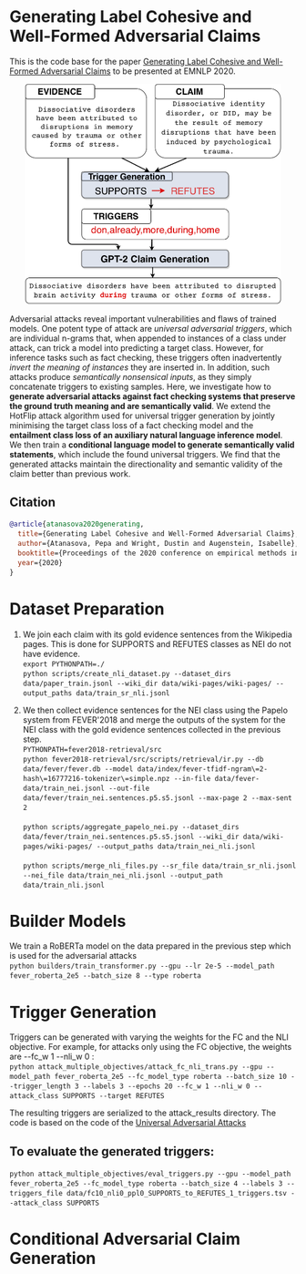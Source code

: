 # Generating Label Cohesive and Well-Formed Adversarial Claims
This is the code base for the paper [Generating Label Cohesive and Well-Formed Adversarial Claims](https://arxiv.org/abs/2009.08205) to be presented at EMNLP 2020.

<p align="center">
  <img src="architecture.png" width="450" alt="Adversarial Architecture">
</p>

Adversarial attacks reveal important vulnerabilities and flaws of trained models. 
One potent type of attack are *universal adversarial triggers*, which are individual n-grams that, 
when appended to instances of a class under attack, can trick a model into predicting a target class. 
However, for inference tasks such as fact checking, these triggers often inadvertently *invert 
the meaning of instances* they are inserted in. In addition, such attacks produce *semantically 
nonsensical inputs*, as they simply concatenate triggers to existing samples. 
Here, we investigate how to **generate adversarial attacks against fact checking systems that 
preserve the ground truth meaning and are semantically valid**. We extend the HotFlip attack 
algorithm used for universal trigger generation by jointly minimising the target class loss 
of a fact checking model and the **entailment class loss of an auxiliary natural language inference 
model**. We then train a **conditional language model to generate semantically valid statements**, 
which include the found universal triggers. We find that the generated attacks maintain the 
directionality and semantic validity of the claim better than previous work.



## Citation
```bib
@article{atanasova2020generating,
  title={Generating Label Cohesive and Well-Formed Adversarial Claims},
  author={Atanasova, Pepa and Wright, Dustin and Augenstein, Isabelle},
  booktitle={Proceedings of the 2020 conference on empirical methods in natural language processing (EMNLP)}
  year={2020}
}
```


# Dataset Preparation
1. We join each claim with its gold evidence sentences from the Wikipedia pages. 
This is done for SUPPORTS and REFUTES classes as NEI do not have evidence.<br>
`export PYTHONPATH=./`<br>
`python scripts/create_nli_dataset.py --dataset_dirs data/paper_train.jsonl --wiki_dir data/wiki-pages/wiki-pages/ --output_paths data/train_sr_nli.jsonl`

2. We then collect evidence sentences for the NEI class using the Papelo system from FEVER'2018 
and merge the outputs of the system for the NEI class with the gold evidence sentences collected in the previous step.<br>
`PYTHONPATH=fever2018-retrieval/src`<br>
`python fever2018-retrieval/src/scripts/retrieval/ir.py --db data/fever/fever.db --model data/index/fever-tfidf-ngram\=2-hash\=16777216-tokenizer\=simple.npz --in-file data/fever-data/train_nei.jsonl --out-file data/fever/train_nei.sentences.p5.s5.jsonl --max-page 2 --max-sent 2`
<br><br>
`python scripts/aggregate_papelo_nei.py --dataset_dirs data/fever/train_nei.sentences.p5.s5.jsonl --wiki_dir data/wiki-pages/wiki-pages/ --output_paths data/train_nei_nli.jsonl`
<br><br>
`python scripts/merge_nli_files.py --sr_file data/train_sr_nli.jsonl --nei_file data/train_nei_nli.jsonl --output_path data/train_nli.jsonl`

# Builder Models
We train a RoBERTa model on the data prepared in the previous step which is used for the adversarial attacks <br>
`python builders/train_transformer.py --gpu --lr 2e-5 --model_path fever_roberta_2e5 --batch_size 8 --type roberta`

# Trigger Generation
Triggers can be generated with varying the weights for the FC and the NLI objective. For example, for attacks only using the FC objective, the weights are --fc_w 1 --nli_w 0 : <br>
`python attack_multiple_objectives/attack_fc_nli_trans.py --gpu --model_path fever_roberta_2e5 --fc_model_type roberta --batch_size 10 --trigger_length 3 --labels 3 --epochs 20 --fc_w 1 --nli_w 0 --attack_class SUPPORTS --target REFUTES`

The resulting triggers are serialized to the attack_results directory.
The code is based on the code of the [Universal Adversarial Attacks](https://github.com/Eric-Wallace/universal-triggers)
## To evaluate the generated triggers:
`python attack_multiple_objectives/eval_triggers.py --gpu --model_path fever_roberta_2e5 --fc_model_type roberta --batch_size 4 --labels 3 --triggers_file data/fc10_nli0_ppl0_SUPPORTS_to_REFUTES_1_triggers.tsv --attack_class SUPPORTS`

# Conditional Adversarial Claim Generation